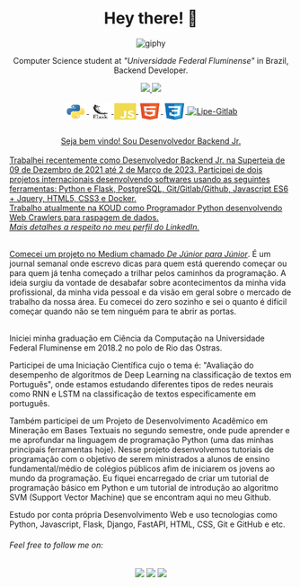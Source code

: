 
<h1 align="center"> Hey there! 🤘 </h1>

<div align="center">
  
  ![giphy](https://github.com/Felipeixotont/Felipeixotont/assets/43455579/3b66e3bf-7025-4c5b-be89-fdebbceb8955)

  <p align="center">Computer Science student at <i>"Universidade Federal Fluminense"</i> in Brazil, Backend Developer.</p>
  
  <div>
    <a href="https://github.com/Felipeixotont">
    <img height="180em" src="https://github-readme-stats.vercel.app/api?username=felipeixotont&show_icons=true&theme=dracula&include_all_commits=true&count_private=true"/>
    <img height="180em" src="https://github-readme-stats.vercel.app/api/top-langs/?username=felipeixotont&layout=compact&langs_count=7&theme=dracula"/>
  </div>
  <br>
  
  <div align="center">
    <img align="center" alt="Lipe-Python" height="30" width="40" src="https://raw.githubusercontent.com/devicons/devicon/master/icons/python/python-original.svg">
    <img align="center" alt="Lipe-Flask" height="30" width="40" src="https://raw.githubusercontent.com/yunaranyancat/yunaranyancat/master/images/flask.png"> 
    <img align="center" alt="Lipe-Js" height="30" width="40" src="https://raw.githubusercontent.com/devicons/devicon/master/icons/javascript/javascript-plain.svg">
    <img align="center" alt="Lipe-HTML" height="30" width="40" src="https://raw.githubusercontent.com/devicons/devicon/master/icons/html5/html5-original.svg">
    <img align="center" alt="Lipe-CSS" height="30" width="40" src="https://raw.githubusercontent.com/devicons/devicon/master/icons/css3/css3-original.svg">
    <img align="center" alt="Lipe-Gitlab" height="30" width="40" src="https://cdn.jsdelivr.net/gh/devicons/devicon/icons/gitlab/gitlab-original.svg">
  </div>
</div>

##
<div align="center">Seja bem vindo! Sou Desenvolvedor Backend Jr.</div><br>
Trabalhei recentemente como Desenvolvedor Backend Jr. na Superteia de 09 de Dezembro de 2021 até 2 de Março de 2023.
Participei de dois projetos internacionais desenvolvendo softwares usando as seguintes ferramentas: Python e Flask, PostgreSQL, Git/Gitlab/Github, Javascript ES6 + Jquery, HTML5, CSS3 e Docker.<br>
Trabalho atualmente na KOUD como Programador Python desenvolvendo Web Crawlers para raspagem de dados. <br>
<i>Mais detalhes a respeito no meu perfil do LinkedIn.</i>
  
<br>Comecei um projeto no Medium chamado <a href="https://medium.com/@Felipeixotont"><i>De Júnior para Júnior</i></a>. É um journal semanal onde escrevo dicas para quem está querendo começar ou para quem já tenha começado a trilhar pelos caminhos da programação. A ideia surgiu da vontade de desabafar sobre acontecimentos da minha vida profissional, da minha vida pessoal e da visão em geral sobre o mercado de trabalho da nossa área.
Eu comecei do zero sozinho e sei o quanto é difícil começar quando não se tem ninguém para te abrir as portas.

<br>Iniciei minha graduação em Ciência da Computação na Universidade Federal Fluminense em 2018.2 no polo de Rio das Ostras.

Participei de uma Iniciação Científica cujo o tema é: "Avaliação do desempenho de algoritmos de Deep Learning na classificação de textos em Português", onde estamos estudando diferentes tipos de redes neurais como RNN e LSTM na classificação de textos especificamente em português.

Também participei de um Projeto de Desenvolvimento Acadêmico em Mineração em Bases Textuais no segundo semestre, onde pude aprender e me aprofundar na linguagem de programação Python (uma das minhas principais ferramentas hoje). Nesse projeto desenvolvemos tutoriais de programação com o objetivo de serem ministrados a alunos de ensino fundamental/médio de colégios públicos afim de iniciarem os jovens ao mundo da programação. Eu fiquei encarregado de criar um tutorial de programação básico em Python e um tutorial de introdução ao algoritmo SVM (Support Vector Machine) que se encontram aqui no meu Github.

Estudo por conta própria Desenvolvimento Web e uso tecnologias como Python, Javascript, Flask, Django, FastAPI, HTML, CSS, Git e GitHub e etc.

###### Feel free to follow me on:
<div align="center"> 
  <a href="https://instagram.com/felipeixotont" target="_blank"><img src="https://img.shields.io/badge/-Instagram-%23E4405F?style=for-the-badge&logo=instagram&logoColor=white" target="_blank"></a>
  <a href = "mailto:felipeneto@id.uff.br"><img src="https://img.shields.io/badge/-Gmail-%23333?style=for-the-badge&logo=gmail&logoColor=white" target="_blank"></a>
  <a href="https://www.linkedin.com/in/felipe-peixoto-459735202/" target="_blank"><img src="https://img.shields.io/badge/-LinkedIn-%230077B5?style=for-the-badge&logo=linkedin&logoColor=white" target="_blank"></a>
  
</div>  

